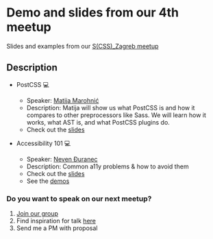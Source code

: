 # Demo and slides from our 4th meetup

Slides and examples from our [S(CSS)\_Zagreb meetup](https://www.meetup.com/S_CSS_Zagreb/events/260918535/)

## Description

-   PostCSS 💻

    -   Speaker: [Matija Marohnić](https://github.com/silvenon)
    -   Description: Matija will show us what PostCSS is and how it compares to other preprocessors like Sass. We will learn how it works, what AST is, and what PostCSS plugins do.
    -   Check out the [slides](https://speakerdeck.com/silvenon/postcss)

-   Accessibility 101 💻
    -   Speaker: [Neven Đuranec](https://github.com/nevenduranec)
    -   Description: Common a11y problems & how to avoid them
    -   Check out the [slides](https://slides.com/nevenduranec-1/accessibility-101)
    -   See the [demos](https://codepen.io/collection/DyoLQq/)

### Do you want to speak on our next meetup?

1. [Join our group](https://www.meetup.com/S_CSS_Zagreb/)
2. Find inspiration for talk [here](https://github.com/scsszagreb/ideas_for_talks)
3. Send me a PM with proposal
